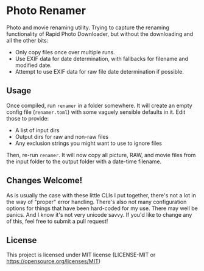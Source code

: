 # Photo Renamer

Photo and movie renaming utility. Trying to capture the renaming functionality of Rapid Photo Downloader, but without the downloading and all the other bits:

- Only copy files once over multiple runs.
- Use EXIF data for date determination, with fallbacks for filename and modified date.
- Attempt to use EXIF data for raw file date determination if possible.

## Usage

Once compiled, run `renamer` in a folder somewhere. It will create an empty config file (`renamer.toml`) with some vaguely sensible defaults in it. Edit those to provide:

- A list of input dirs
- Output dirs for raw and non-raw files
- Any exclusion strings you might want to use to ignore files

Then, re-run `renamer`. It will now copy all picture, RAW, and movie files from the input folder to the output folder with a date-time filename.

## Changes Welcome!
As is usually the case with these little CLIs I put together, there's not a lot in the way of "proper" error handling. There's also not many configuration options for things that have been hard-coded for my use. There may well be panics. And I know it's not very unicode savvy. If you'd like to change any of this, feel free to submit a pull request!

## License

This project is licensed under MIT license (LICENSE-MIT or https://opensource.org/licenses/MIT)
